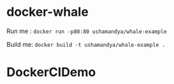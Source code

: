 # docker-whale

Run me : `docker run -p80:80 ushamandya/whale-example`

Build me: `docker build -t ushamandya/whale-example .`
# DockerCIDemo
